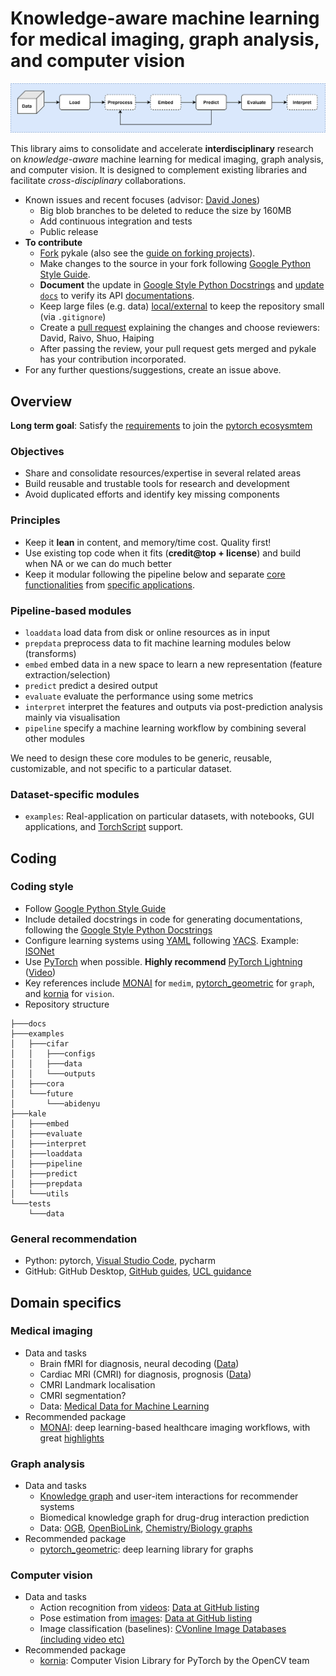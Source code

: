# Knowledge-aware machine learning for medical imaging, graph analysis, and computer vision

<img src="docs/pykaleWorkflow.png"
     alt="Machine learning workflow"
     style="float: center;" />

This library aims to consolidate and accelerate **interdisciplinary** research on *knowledge-aware* machine learning for medical imaging, graph analysis, and computer vision. It is designed to complement existing libraries and facilitate *cross-disciplinary* collaborations.

* Known issues and recent focuses (advisor: [David Jones](https://github.com/drj11))
  * Big blob branches to be deleted to reduce the size by 160MB
  * Add continuous integration and tests
  * Public release
* **To contribute**
  * [Fork](https://docs.github.com/en/free-pro-team@latest/github/getting-started-with-github/fork-a-repo) pykale (also see the [guide on forking projects](https://guides.github.com/activities/forking/)).
  * Make changes to the source in your fork following [Google Python Style Guide](https://github.com/google/styleguide/blob/gh-pages/pyguide.md).
  * **Document** the update in [Google Style Python Docstrings](https://sphinxcontrib-napoleon.readthedocs.io/en/latest/example_google.html) and [update `docs`](https://github.com/pykale/pykale/tree/master/docs) to verify its API [documentations](https://pykale.readthedocs.io/en/latest/).
  * Keep large files (e.g. data) [local/external](https://github.com/pykale/pykale/tree/master/examples/data) to keep the repository small (via `.gitignore`)
  * Create a [pull request](https://github.com/pykale/pykale/pulls) explaining the changes and choose reviewers: David, Raivo, Shuo, Haiping
  * After passing the review, your pull request gets merged and pykale has your contribution incorporated.
* For any further questions/suggestions, create an issue above.

## Overview

**Long term goal**: Satisfy the [requirements](https://pytorch.org/ecosystem/join) to join the [pytorch ecosysmtem](https://pytorch.org/ecosystem/)

### Objectives

* Share and consolidate resources/expertise in several related areas
* Build reusable and trustable tools for research and development
* Avoid duplicated efforts and identify key missing components

### Principles

* Keep it **lean** in content, and memory/time cost. Quality first!
* Use existing top code when it fits (**credit@top + license**) and build when NA or we can do much better
* Keep it modular following the pipeline below and separate [core functionalities](https://github.com/pykale/pykale/tree/master/kale) from [specific applications](https://github.com/pykale/pykale/tree/master/examples).

### Pipeline-based modules

* `loaddata` load data from disk or online resources as in input
* `prepdata` preprocess data to fit machine learning modules below (transforms)
* `embed` embed data in a new space to learn a new representation (feature extraction/selection)
* `predict` predict a desired output
* `evaluate` evaluate the performance using some metrics
* `interpret` interpret the features and outputs via post-prediction analysis mainly via visualisation
* `pipeline` specify a machine learning workflow by combining several other modules

We need to design these core modules to be generic, reusable, customizable, and not specific to a particular dataset. 

### Dataset-specific modules

* `examples`: Real-application on particular datasets, with notebooks, GUI applications, and [TorchScript](https://pytorch.org/docs/stable/jit.html) support.

## Coding

### Coding style

* Follow [Google Python Style Guide](https://github.com/google/styleguide/blob/gh-pages/pyguide.md)
* Include detailed docstrings in code for generating documentations, following the [Google Style Python Docstrings](https://sphinxcontrib-napoleon.readthedocs.io/en/latest/example_google.html)
* Configure learning systems using [YAML](https://en.wikipedia.org/wiki/YAML) following [YACS](https://github.com/rbgirshick/yacs). Example: [ISONet](https://github.com/HaozhiQi/ISONet)
* Use [PyTorch](https://pytorch.org/tutorials/) when possible. **Highly recommend** [PyTorch Lightning](https://towardsdatascience.com/from-pytorch-to-pytorch-lightning-a-gentle-introduction-b371b7caaf09) ([Video](https://www.youtube.com/watch?v=QHww1JH7IDU))
* Key references include [MONAI](https://github.com/Project-MONAI/MONAI) for `medim`, [pytorch_geometric](https://github.com/rusty1s/pytorch_geometric) for `graph`, and [kornia](https://github.com/kornia/kornia) for `vision`.
* Repository structure

```
├───docs
├───examples
│   ├───cifar
│   │   ├───configs
│   │   ├───data
│   │   └───outputs
│   ├───cora
│   └───future
│       └───abidenyu
├───kale
│   ├───embed
│   ├───evaluate
│   ├───interpret
│   ├───loaddata
│   ├───pipeline
│   ├───predict
│   ├───prepdata
│   └───utils
└───tests
    └───data
```

### General recommendation

* Python: pytorch, [Visual Studio Code](https://code.visualstudio.com/download), pycharm
* GitHub: GitHub Desktop, [GitHub guides](https://guides.github.com/), [UCL guidance](https://www.ucl.ac.uk/isd/services/research-it/research-software-development-tools/support-for-ucl-researchers-to-use-github)

## Domain specifics

### Medical imaging

* Data and tasks
  * Brain fMRI for diagnosis, neural decoding ([Data](https://github.com/cMadan/openMorph))
  * Cardiac MRI (CMRI) for diagnosis, prognosis ([Data](http://www.cardiacatlas.org/challenges/))
  * CMRI Landmark localisation
  * CMRI segmentation?
  * Data: [Medical Data for Machine Learning](https://github.com/beamandrew/medical-data)
* Recommended package
  * [MONAI](https://github.com/Project-MONAI/MONAI): deep learning-based healthcare imaging workflows, with great [highlights](https://docs.monai.io/en/latest/highlights.html)

### Graph analysis

* Data and tasks
  * [Knowledge graph](https://github.com/shaoxiongji/awesome-knowledge-graph) and user-item interactions for recommender systems
  * Biomedical knowledge graph for drug-drug interaction prediction
  * Data: [OGB](https://github.com/snap-stanford/ogb), [OpenBioLink](https://github.com/OpenBioLink/OpenBioLink), [Chemistry/Biology graphs](https://github.com/mufeili/DL4MolecularGraph#benchmark-and-dataset)
* Recommended package
  * [pytorch_geometric](https://github.com/rusty1s/pytorch_geometric): deep learning library for graphs

### Computer vision

* Data and tasks
  * Action recognition from [videos](https://www.di.ens.fr/~miech/datasetviz/): [Data at GitHub listing](https://github.com/jinwchoi/awesome-action-recognition)
  * Pose estimation from [images](https://www.simonwenkel.com/2018/12/09/Datasets-for-human-pose-estimation.html): [Data at GitHub listing](https://github.com/cbsudux/awesome-human-pose-estimation#datasets)
  * Image classification (baselines): [CVonline Image Databases (including video etc)](http://homepages.inf.ed.ac.uk/rbf/CVonline/Imagedbase.htm)
* Recommended package
  * [kornia](https://github.com/kornia/kornia): Computer Vision Library for PyTorch by the OpenCV team
